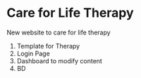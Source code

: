 # Care for Life Therapy
New website to care for life therapy

1. Template for Therapy
2. Login Page
3. Dashboard to modify content
4. BD
